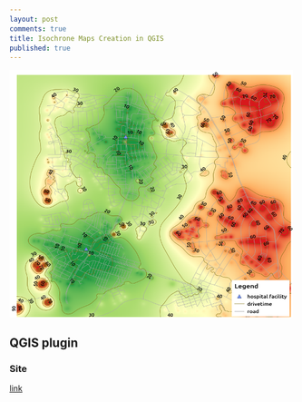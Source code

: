 ```yaml
---
layout: post
comments: true
title: Isochrone Maps Creation in QGIS
published: true
---
```





![](https://raw.githubusercontent.com/samweli/jekyll-now/master/images/isochrone_map.png)

## QGIS plugin


### Site

[link](https://plugins.qgis.org/plugins/isochrones/)
